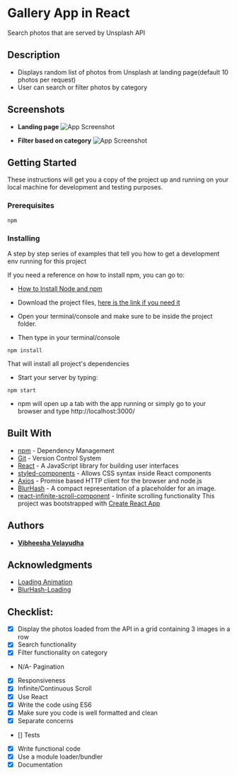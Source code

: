 # Gallery App in React

Search photos that are served by Unsplash API

## Description

* Displays random list of photos from Unsplash at landing page(default 10 photos per request)
* User can search or filter photos by category

## Screenshots
* **Landing page**
![App Screenshot](https://user-images.githubusercontent.com/20166532/163791362-e864832f-5bb4-4828-ab1c-92c961aa15c7.png)

* **Filter based on category**
![App Screenshot](https://user-images.githubusercontent.com/20166532/163791573-79b7936b-b4e8-40f3-83e0-3362f9d1dd89.png)

## Getting Started

These instructions will get you a copy of the project up and running on your local machine for development and testing purposes. 

### Prerequisites

```
npm
```

### Installing

A step by step series of examples that tell you how to get a development env running for this project

If you need a reference on how to install npm, you can go to:
* [How to Install Node and npm](http://treehouse.github.io/installation-guides/)

* Download the project files, [here is the link if you need it](https://github.com/AADHIVAASI/gallery-app)
* Open your terminal/console and make sure to be inside the project folder.
* Then type in your terminal/console
```
npm install 
```
That will install all project's dependencies

* Start your server by typing:
```
npm start
```

* npm will open up a tab with the app running or simply go to your browser and type http://localhost:3000/

## Built With

* [npm](https://www.npmjs.com/) - Dependency Management
* [Git](https://git-scm.com/) - Version Control System
* [React](https://reactjs.org/) - A JavaScript library for building user interfaces
* [styled-components](https://www.npmjs.com/package/styled-components/v/4.1.3) - Allows CSS syntax inside React components
* [Axios](https://github.com/axios/axios) - Promise based HTTP client for the browser and node.js
* [BlurHash](https://blurha.sh/) - A compact representation of a placeholder for an image.
* [react-infinite-scroll-component](https://www.npmjs.com/package/react-infinite-scroll-component) - Infinite scrolling functionality
This project was bootstrapped with [Create React App](https://github.com/facebook/create-react-app)

## Authors

* [**Vibheesha Velayudha**](https://github.com/AADHIVAASI)

## Acknowledgments

* [Loading Animation](https://loading.io/css/)
* [BlurHash-Loading](https://github.com/blakewood84/react-blurhash-loading)

## Checklist:
- [x]  Display the photos loaded from the API in a grid containing 3 images in a row
- [x]  Search functionality
- [x]  Filter functionality on category
- N/A- Pagination
- [x]  Responsiveness
- [x]  Infinite/Continuous Scroll
- [x]  Use React
- [x]  Write the code using ES6
- [x]  Make sure you code is well formatted and clean
- [x]  Separate concerns
- []  Tests
- [x]  Write functional code
- [x]  Use a module loader/bundler
- [x]  Documentation
